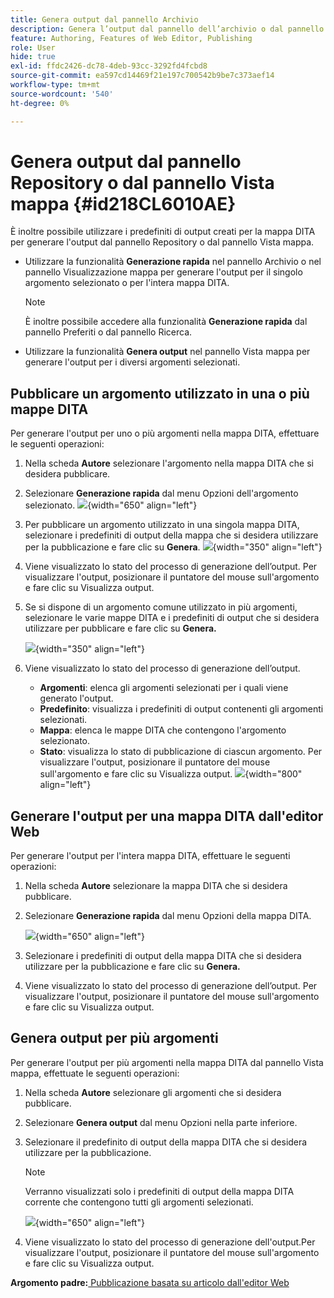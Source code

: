 ```yaml
---
title: Genera output dal pannello Archivio
description: Genera l’output dal pannello dell’archivio o dal pannello Vista mappa in AEM Guides. Scopri come pubblicare un argomento utilizzato in una o più mappe DITA o generare output per più argomenti.
feature: Authoring, Features of Web Editor, Publishing
role: User
hide: true
exl-id: ffdc2426-dc78-4deb-93cc-3292fd4fcbd8
source-git-commit: ea597cd14469f21e197c700542b9be7c373aef14
workflow-type: tm+mt
source-wordcount: '540'
ht-degree: 0%

---
```


# Genera output dal pannello Repository o dal pannello Vista mappa {#id218CL6010AE}

È inoltre possibile utilizzare i predefiniti di output creati per la mappa DITA per generare l&#39;output dal pannello Repository o dal pannello Vista mappa.

- Utilizzare la funzionalità **Generazione rapida** nel pannello Archivio o nel pannello Visualizzazione mappa per generare l&#39;output per il singolo argomento selezionato o per l&#39;intera mappa DITA.

  >[!NOTE]
  >
  > È inoltre possibile accedere alla funzionalità **Generazione rapida** dal pannello Preferiti o dal pannello Ricerca.

- Utilizzare la funzionalità **Genera output** nel pannello Vista mappa per generare l&#39;output per i diversi argomenti selezionati.

## Pubblicare un argomento utilizzato in una o più mappe DITA

Per generare l&#39;output per uno o più argomenti nella mappa DITA, effettuare le seguenti operazioni:

1. Nella scheda **Autore** selezionare l&#39;argomento nella mappa DITA che si desidera pubblicare.

1. Selezionare **Generazione rapida** dal menu Opzioni dell&#39;argomento selezionato.
   ![](images/select-topic-options-menu_cs.png){width="650" align="left"}

1. Per pubblicare un argomento utilizzato in una singola mappa DITA, selezionare i predefiniti di output della mappa che si desidera utilizzare per la pubblicazione e fare clic su **Genera**.
   ![](images/select-preset_cs.png){width="350" align="left"}

1. Viene visualizzato lo stato del processo di generazione dell’output. Per visualizzare l&#39;output, posizionare il puntatore del mouse sull&#39;argomento e fare clic su Visualizza output.

1. Se si dispone di un argomento comune utilizzato in più argomenti, selezionare le varie mappe DITA e i predefiniti di output che si desidera utilizzare per pubblicare e fare clic su **Genera.**

   ![](images/select-preset-multiple-maps_cs.png){width="350" align="left"}

1. Viene visualizzato lo stato del processo di generazione dell’output.

   - **Argomenti**: elenca gli argomenti selezionati per i quali viene generato l&#39;output.
   - **Predefinito**: visualizza i predefiniti di output contenenti gli argomenti selezionati.
   - **Mappa**: elenca le mappe DITA che contengono l&#39;argomento selezionato.
   - **Stato**: visualizza lo stato di pubblicazione di ciascun argomento.
Per visualizzare l&#39;output, posizionare il puntatore del mouse sull&#39;argomento e fare clic su Visualizza output.
     ![](images/output-multiple-maps_cs.png){width="800" align="left"}


## Generare l&#39;output per una mappa DITA dall&#39;editor Web

Per generare l&#39;output per l&#39;intera mappa DITA, effettuare le seguenti operazioni:

1. Nella scheda **Autore** selezionare la mappa DITA che si desidera pubblicare.

1. Selezionare **Generazione rapida** dal menu Opzioni della mappa DITA.

   ![](images/select-map-options-menu_cs.png){width="650" align="left"}

1. Selezionare i predefiniti di output della mappa DITA che si desidera utilizzare per la pubblicazione e fare clic su **Genera.**

1. Viene visualizzato lo stato del processo di generazione dell’output. Per visualizzare l&#39;output, posizionare il puntatore del mouse sull&#39;argomento e fare clic su Visualizza output.


## Genera output per più argomenti

Per generare l&#39;output per più argomenti nella mappa DITA dal pannello Vista mappa, effettuate le seguenti operazioni:

1. Nella scheda **Autore** selezionare gli argomenti che si desidera pubblicare.

1. Selezionare **Genera output** dal menu Opzioni nella parte inferiore.

1. Selezionare il predefinito di output della mappa DITA che si desidera utilizzare per la pubblicazione.

   >[!NOTE]
   >
   > Verranno visualizzati solo i predefiniti di output della mappa DITA corrente che contengono tutti gli argomenti selezionati.

   ![](images/generate-output-multiple-topics_cs.png){width="650" align="left"}

1. Viene visualizzato lo stato del processo di generazione dell&#39;output.Per visualizzare l&#39;output, posizionare il puntatore del mouse sull&#39;argomento e fare clic su Visualizza output.


**Argomento padre:**&#x200B;[ Pubblicazione basata su articolo dall&#39;editor Web](web-editor-article-publishing.md)

